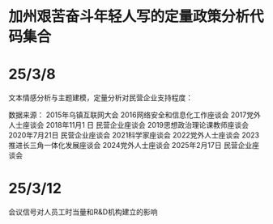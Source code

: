 # 加州艰苦奋斗年轻人写的定量政策分析代码集合

# 25/3/8

文本情感分析与主题建模，定量分析对民营企业支持程度：

数据来源：
2015年乌镇互联网大会
2016网络安全和信息化工作座谈会
2017党外人士座谈会
2018年11月1 日 民营企业座谈会
2019思想政治理论课教师座谈会
2020年7月21日 民营企业座谈会
2021科学家座谈会
2022党外人士座谈会
2023推进长三角一体化发展座谈会
2024党外人士座谈会
2025年2月17日 民营企业座谈会

# 25/3/12

会议信号对人员工时当量和R&D机构建立的影响





